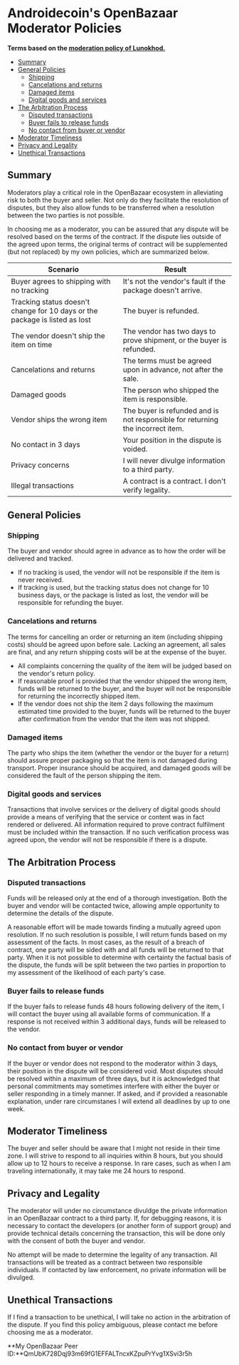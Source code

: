# Androidecoin's OpenBazaar Moderator Policies
**Terms based on the [moderation policy of Lunokhod.](https://gist.github.com/lunokhod/cd8a6dd45f6d8f6e813c959db79b742f)**

* [Summary](#summary)
* [General Policies](#general-policies)
  * [Shipping](#shipping)
  * [Cancelations and returns](#cancelations-and-returns)
  * [Damaged items](#damaged-items)
  * [Digital goods and services](#digital-goods-and-services)
* [The Arbitration Process](#the-arbitration-process)
  * [Disputed transactions](#disputed-transactions)
  * [Buyer fails to release funds](#buyer-fails-to-release-funds)
  * [No contact from buyer or vendor](#no-contact-from-buyer-or-vendor)
* [Moderator Timeliness](#moderator-timeliness)
* [Privacy and Legality](#privacy-and-legality)
* [Unethical Transactions](#unethical-transactions)

## Summary

Moderators play a critical role in the OpenBazaar ecosystem in alleviating risk to both the buyer and seller. Not only do they facilitate the resolution of disputes, but they also allow funds to be transferred when a resolution between the two parties is not possible.

In choosing me as a moderator, you can be assured that any dispute will be resolved based on the terms of the contract. If the dispute lies outside of the agreed upon terms, the original terms of contract will be supplemented (but not replaced) by my own policies, which are summarized below. 

Scenario | Result
--- | ---
Buyer agrees to shipping with no tracking | It's not the vendor's fault if the package doesn't arrive.
Tracking status doesn't change for 10 days or the package is listed as lost | The buyer is refunded.
The vendor doesn't ship the item on time | The vendor has two days to prove shipment, or the buyer is refunded.
Cancelations and returns | The terms must be agreed upon in advance, not after the sale.
Damaged goods | The person who shipped the item is responsible.
Vendor ships the wrong item | The buyer is refunded and is not responsible for returning the incorrect item.
No contact in 3 days | Your position in the dispute is voided.
Privacy concerns | I will never divulge information to a third party.
Illegal transactions | A contract is a contract. I don't verify legality.

## General Policies

### Shipping

The buyer and vendor should agree in advance as to how the order will be delivered and tracked. 

- If no tracking is used, the vendor will not be responsible if the item is never received. 
- If tracking is used, but the tracking status does not change for 10 business days, or the package is listed as lost, the vendor will be responsible for refunding the buyer.

### Cancelations and returns

The terms for cancelling an order or returning an item (including shipping costs) should be agreed upon before sale. Lacking an agreement, all sales are final, and any return shipping costs will be at the expense of the buyer. 

- All complaints concerning the quality of the item will be judged based on the vendor's return policy. 
- If reasonable proof is provided that the vendor shipped the wrong item, funds will be returned to the buyer, and the buyer will not be responsible for returning the incorrectly shipped item. 
- If the vendor does not ship the item 2 days following the maximum estimated time provided to the buyer, funds will be returned to the buyer after confirmation from the vendor that the item was not shipped.

### Damaged items

The party who ships the item (whether the vendor or the buyer for a return) should assure proper packaging so that the item is not damaged during transport. Proper insurance should be acquired, and damaged goods will be considered the fault of the person shipping the item.

### Digital goods and services

Transactions that involve services or the delivery of digital goods should provide a means of verifying that the service or content was in fact rendered or delivered. All information required to prove contract fulfilment must be included within the transaction. If no such verification process was agreed upon, the vendor will not be responsible if there is a dispute.

## The Arbitration Process

### Disputed transactions

Funds will be released only at the end of a thorough investigation. Both the buyer and vendor will be contacted twice, allowing ample opportunity to determine the details of the dispute.

A reasonable effort will be made towards finding a mutually agreed upon resolution. If no such resolution is possible, I will return funds based on my assessment of the facts. In most cases, as the result of a breach of contract, one party will be sided with and all funds will be returned to that party. When it is not possible to determine with certainty the factual basis of the dispute, the funds will be split between the two parties in proportion to my assessment of the likelihood of each party's case.

### Buyer fails to release funds

If the buyer fails to release funds 48 hours following delivery of the item, I will contact the buyer using all available forms of communication. If a response is not received within 3 additional days, funds will be released to the vendor. 

### No contact from buyer or vendor

If the buyer or vendor does not respond to the moderator within 3 days, their position in the dispute will be considered void. Most disputes should be resolved within a maximum of three days, but it is acknowledged that personal commitments may sometimes interfere with either the buyer or seller responding in a timely manner. If asked, and if provided a reasonable explanation, under rare circumstanes I will extend all deadlines by up to one week. 

## Moderator Timeliness

The buyer and seller should be aware that I might not reside in their time zone. I will strive to respond to all inquiries within 8 hours, but you should allow up to 12 hours to receive a response. In rare cases, such as when I am traveling internationally, it may take me 24 hours to respond.

## Privacy and Legality

The moderator will under no circumstance divuldge the private information in an OpenBazaar contract to a third party. If, for debugging reasons, it is necessary to contact the developers (or another form of support group) and provide technical details concerning the transaction, this will be done only with the consent of both the buyer and vendor.

No attempt will be made to determine the legality of any transaction. All transactions will be treated as a contract between two responsible individuals. If contacted by law enforcement, no private information will be divulged.

## Unethical Transactions

If I find a transaction to be unethical, I will take no action in the arbitration of the dispute. If you find this policy ambiguous, please contact me before choosing me as a moderator.

**My OpenBazaar Peer ID:**QmUbK728Dqj93m69fG1EFFALTncxKZpuPrYvg1XSvi3r5h
